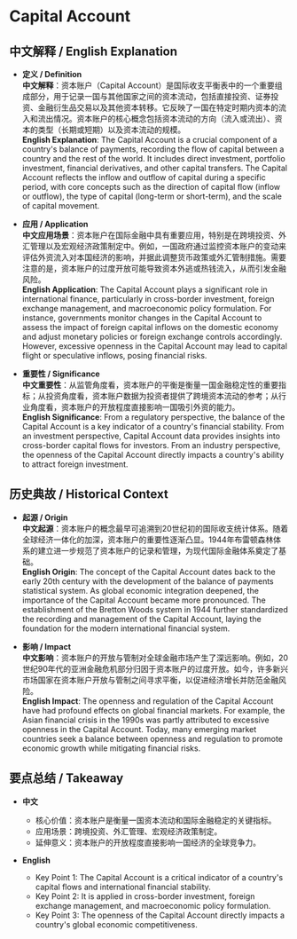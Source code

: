 # Capital Account

## 中文解释 / English Explanation

* **定义 / Definition**  
  **中文解释**：资本账户（Capital Account）是国际收支平衡表中的一个重要组成部分，用于记录一国与其他国家之间的资本流动，包括直接投资、证券投资、金融衍生品交易以及其他资本转移。它反映了一国在特定时期内资本的流入和流出情况。资本账户的核心概念包括资本流动的方向（流入或流出）、资本的类型（长期或短期）以及资本流动的规模。  
  **English Explanation**: The Capital Account is a crucial component of a country's balance of payments, recording the flow of capital between a country and the rest of the world. It includes direct investment, portfolio investment, financial derivatives, and other capital transfers. The Capital Account reflects the inflow and outflow of capital during a specific period, with core concepts such as the direction of capital flow (inflow or outflow), the type of capital (long-term or short-term), and the scale of capital movement.

* **应用 / Application**  
  **中文应用场景**：资本账户在国际金融中具有重要应用，特别是在跨境投资、外汇管理以及宏观经济政策制定中。例如，一国政府通过监控资本账户的变动来评估外资流入对本国经济的影响，并据此调整货币政策或外汇管制措施。需要注意的是，资本账户的过度开放可能导致资本外逃或热钱流入，从而引发金融风险。  
  **English Application**: The Capital Account plays a significant role in international finance, particularly in cross-border investment, foreign exchange management, and macroeconomic policy formulation. For instance, governments monitor changes in the Capital Account to assess the impact of foreign capital inflows on the domestic economy and adjust monetary policies or foreign exchange controls accordingly. However, excessive openness in the Capital Account may lead to capital flight or speculative inflows, posing financial risks.

* **重要性 / Significance**  
  **中文重要性**：从监管角度看，资本账户的平衡是衡量一国金融稳定性的重要指标；从投资角度看，资本账户数据为投资者提供了跨境资本流动的参考；从行业角度看，资本账户的开放程度直接影响一国吸引外资的能力。  
  **English Significance**: From a regulatory perspective, the balance of the Capital Account is a key indicator of a country's financial stability. From an investment perspective, Capital Account data provides insights into cross-border capital flows for investors. From an industry perspective, the openness of the Capital Account directly impacts a country's ability to attract foreign investment.

## 历史典故 / Historical Context

* **起源 / Origin**  
  **中文起源**：资本账户的概念最早可追溯到20世纪初的国际收支统计体系。随着全球经济一体化的加深，资本账户的重要性逐渐凸显。1944年布雷顿森林体系的建立进一步规范了资本账户的记录和管理，为现代国际金融体系奠定了基础。  
  **English Origin**: The concept of the Capital Account dates back to the early 20th century with the development of the balance of payments statistical system. As global economic integration deepened, the importance of the Capital Account became more pronounced. The establishment of the Bretton Woods system in 1944 further standardized the recording and management of the Capital Account, laying the foundation for the modern international financial system.

* **影响 / Impact**  
  **中文影响**：资本账户的开放与管制对全球金融市场产生了深远影响。例如，20世纪90年代的亚洲金融危机部分归因于资本账户的过度开放。如今，许多新兴市场国家在资本账户开放与管制之间寻求平衡，以促进经济增长并防范金融风险。  
  **English Impact**: The openness and regulation of the Capital Account have had profound effects on global financial markets. For example, the Asian financial crisis in the 1990s was partly attributed to excessive openness in the Capital Account. Today, many emerging market countries seek a balance between openness and regulation to promote economic growth while mitigating financial risks.

## 要点总结 / Takeaway

* **中文**  
  - 核心价值：资本账户是衡量一国资本流动和国际金融稳定的关键指标。  
  - 应用场景：跨境投资、外汇管理、宏观经济政策制定。  
  - 延伸意义：资本账户的开放程度直接影响一国经济的全球竞争力。  

* **English**  
  - Key Point 1: The Capital Account is a critical indicator of a country's capital flows and international financial stability.  
  - Key Point 2: It is applied in cross-border investment, foreign exchange management, and macroeconomic policy formulation.  
  - Key Point 3: The openness of the Capital Account directly impacts a country's global economic competitiveness.